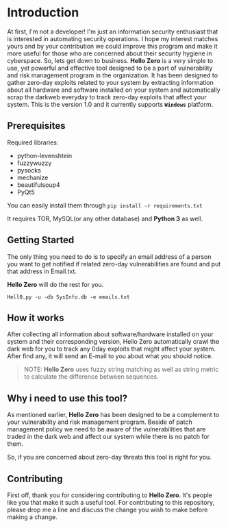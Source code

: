 # Introduction

At first, I'm not a developer! I'm just an information security enthusiast that is interested in automating security operations. I hope my interest matches yours and by your contribution we could improve this program and make it more useful for those who are concerned about their security hygiene in cyberspace. 
So, lets get down to business.
**Hello Zero** is a very simple to use, yet powerful and effective tool designed to be a part of vulnerability and risk management program in the organization. It has been designed to gather zero-day exploits related to your system by extracting information about all hardware and software installed on your system and automatically scrap the darkweb everyday to track zero-day exploits that affect your system.
This is the version 1.0 and it currently supports **`Windows`** platform.


## Prerequisites

Required libraries:

- python-levenshtein
- fuzzywuzzy
- pysocks
- mechanize
- beautifulsoup4
- PyQt5
  
You can easily install them through `pip install -r requirements.txt`
  
It requires TOR, MySQL(or any other database) and **Python 3** as well.


## Getting Started
The only thing you need to do is to specify an email address of a person you want to get notified if related zero-day vulnerabilities are found and put that address in Email.txt.

**Hello Zero** will do the rest for you.

```shell
Hell0.py -u -db SysInfo.db -e emails.txt
```
## How it works

After collecting all information about software/hardware installed on your system and their corresponding version, Hello Zero automatically crawl the dark web for you to track any 0day exploits that might affect your system. After find any, it will send an E-mail to you about what you should notice.
> NOTE: **Hello Zero** uses fuzzy string matching as well as string metric to calculate the difference between sequences.

## Why i need to use this tool?

As mentioned earlier, **Hello Zero** has been designed to be a complement to your vulnerability and risk management program.
Beside of patch management policy we need to be aware of the vulnerabilities that are traded in the dark web and affect our system while there is no patch for them.

So, if you are concerned about zero-day threats this tool is right for you.

## Contributing

First off, thank you for considering contributing to **Hello Zero**. It's people like you that make it such a useful tool.
For contributing to this repository, please drop me a line and discuss the change you wish to make before making a change.
